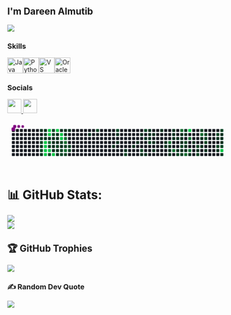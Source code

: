 I'm Dareen Almutib
------------------
[![](https://visitcount.itsvg.in/api?id=voueil&icon=0&color=0)](https://visitcount.itsvg.in)


### Skills


<p align="left">
<a href="https://www.oracle.com/java/" target="_blank" rel="noreferrer"><img src="https://raw.githubusercontent.com/danielcranney/readme-generator/main/public/icons/skills/java-colored.svg" width="36" height="36" alt="Java" /></a><a href="https://www.python.org/" target="_blank" rel="noreferrer"><img src="https://raw.githubusercontent.com/danielcranney/readme-generator/main/public/icons/skills/python-colored.svg" width="36" height="36" alt="Python" /></a><a href="https://code.visualstudio.com/" target="_blank" rel="noreferrer"><img src="https://raw.githubusercontent.com/danielcranney/readme-generator/main/public/icons/skills/visualstudiocode.svg" width="36" height="36" alt="VS Code" /></a><a href="https://www.oracle.com/uk/index.html" target="_blank" rel="noreferrer"><img src="https://raw.githubusercontent.com/danielcranney/readme-generator/main/public/icons/skills/oracle-colored.svg" width="36" height="36" alt="Oracle" /></a>
</p>


### Socials

<p align="left"> <a href="https://www.github.com/voueil" target="_blank" rel="noreferrer"> <picture> <source media="(prefers-color-scheme: dark)" srcset="https://raw.githubusercontent.com/danielcranney/readme-generator/main/public/icons/socials/github-dark.svg" /> <source media="(prefers-color-scheme: light)" srcset="https://raw.githubusercontent.com/danielcranney/readme-generator/main/public/icons/socials/github.svg" /> <img src="https://raw.githubusercontent.com/danielcranney/readme-generator/main/public/icons/socials/github.svg" width="32" height="32" /> </picture> </a> <a href="https://www.linkedin.com/in/dareen-almutib-234697295/" target="_blank" rel="noreferrer"> <picture> <source media="(prefers-color-scheme: dark)" srcset="https://raw.githubusercontent.com/danielcranney/readme-generator/main/public/icons/socials/linkedin-dark.svg" /> <source media="(prefers-color-scheme: light)" srcset="https://raw.githubusercontent.com/danielcranney/readme-generator/main/public/icons/socials/linkedin.svg" /> <img src="https://raw.githubusercontent.com/danielcranney/readme-generator/main/public/icons/socials/linkedin.svg" width="32" height="32" /> </picture> </a></p>

 <svg viewBox="-16 -32 880 192" width="880" height="192" xmlns="http://www.w3.org/2000/svg"><desc>Generated with https://github.com/Platane/snk</desc><style>:root{--cb:#1b1f230a;--cs:purple;--ce:#161b22;--c0:#161b22;--c1:#01311f;--c2:#034525;--c3:#0f6d31;--c4:#00c647}.c{shape-rendering:geometricPrecision;fill:var(--ce);stroke-width:1px;stroke:var(--cb);animation:none 66700ms linear infinite;width:12px;height:12px}@keyframes c0{1.19%{fill:var(--c1)}1.21%,100%{fill:var(--ce)}}.c.c0{fill:var(--c1);animation-name:c0}@keyframes c1{2.09%{fill:var(--c1)}2.11%,100%{fill:var(--ce)}}.c.c1{fill:var(--c1);animation-name:c1}@keyframes c2{36.72%{fill:var(--c2)}36.74%,100%{fill:var(--ce)}}.c.c2{fill:var(--c2);animation-name:c2}@keyframes c3{36.57%{fill:var(--c1)}36.59%,100%{fill:var(--ce)}}.c.c3{fill:var(--c1);animation-name:c3}@keyframes c4{42.12%{fill:var(--c2)}42.14%,100%{fill:var(--ce)}}.c.c4{fill:var(--c2);animation-name:c4}@keyframes c5{4.49%{fill:var(--c1)}4.51%,100%{fill:var(--ce)}}.c.c5{fill:var(--c1);animation-name:c5}@keyframes c6{1.34%{fill:var(--c1)}1.36%,100%{fill:var(--ce)}}.c.c6{fill:var(--c1);animation-name:c6}@keyframes c7{41.37%{fill:var(--c2)}41.39%,100%{fill:var(--ce)}}.c.c7{fill:var(--c2);animation-name:c7}@keyframes c8{2.24%{fill:var(--c1)}2.26%,100%{fill:var(--ce)}}.c.c8{fill:var(--c1);animation-name:c8}@keyframes c9{80.35%{fill:var(--c4)}80.37%,100%{fill:var(--ce)}}.c.c9{fill:var(--c4);animation-name:c9}@keyframes ca{80.2%{fill:var(--c4)}80.22%,100%{fill:var(--ce)}}.c.ca{fill:var(--c4);animation-name:ca}@keyframes cb{80.05%{fill:var(--c4)}80.07%,100%{fill:var(--ce)}}.c.cb{fill:var(--c4);animation-name:cb}@keyframes cc{82.9%{fill:var(--c4)}82.92%,100%{fill:var(--ce)}}.c.cc{fill:var(--c4);animation-name:cc}@keyframes cd{80.95%{fill:var(--c4)}80.97%,100%{fill:var(--ce)}}.c.cd{fill:var(--c4);animation-name:cd}@keyframes ce{80.8%{fill:var(--c4)}80.82%,100%{fill:var(--ce)}}.c.ce{fill:var(--c4);animation-name:ce}@keyframes cf{2.39%{fill:var(--c1)}2.41%,100%{fill:var(--ce)}}.c.cf{fill:var(--c1);animation-name:cf}@keyframes cg{63.11%{fill:var(--c3)}63.13%,100%{fill:var(--ce)}}.c.cg{fill:var(--c3);animation-name:cg}@keyframes ch{62.96%{fill:var(--c2)}62.98%,100%{fill:var(--ce)}}.c.ch{fill:var(--c2);animation-name:ch}@keyframes ci{79.9%{fill:var(--c4)}79.92%,100%{fill:var(--ce)}}.c.ci{fill:var(--c4);animation-name:ci}@keyframes cj{79.45%{fill:var(--c2)}79.47%,100%{fill:var(--ce)}}.c.cj{fill:var(--c2);animation-name:cj}@keyframes ck{40.62%{fill:var(--c2)}40.64%,100%{fill:var(--ce)}}.c.ck{fill:var(--c2);animation-name:ck}@keyframes cl{35.37%{fill:var(--c2)}35.39%,100%{fill:var(--ce)}}.c.cl{fill:var(--c2);animation-name:cl}@keyframes cm{2.54%{fill:var(--c1)}2.56%,100%{fill:var(--ce)}}.c.cm{fill:var(--c1);animation-name:cm}@keyframes cn{2.99%{fill:var(--c1)}3.01%,100%{fill:var(--ce)}}.c.cn{fill:var(--c1);animation-name:cn}@keyframes co{3.14%{fill:var(--c1)}3.16%,100%{fill:var(--ce)}}.c.co{fill:var(--c1);animation-name:co}@keyframes cp{3.29%{fill:var(--c1)}3.31%,100%{fill:var(--ce)}}.c.cp{fill:var(--c1);animation-name:cp}@keyframes cq{79.6%{fill:var(--c4)}79.62%,100%{fill:var(--ce)}}.c.cq{fill:var(--c4);animation-name:cq}@keyframes cr{81.25%{fill:var(--c4)}81.27%,100%{fill:var(--ce)}}.c.cr{fill:var(--c4);animation-name:cr}@keyframes cs{35.22%{fill:var(--c1)}35.24%,100%{fill:var(--ce)}}.c.cs{fill:var(--c1);animation-name:cs}@keyframes ct{2.69%{fill:var(--c1)}2.71%,100%{fill:var(--ce)}}.c.ct{fill:var(--c1);animation-name:ct}@keyframes cu{2.84%{fill:var(--c1)}2.86%,100%{fill:var(--ce)}}.c.cu{fill:var(--c1);animation-name:cu}@keyframes cv{37.77%{fill:var(--c2)}37.79%,100%{fill:var(--ce)}}.c.cv{fill:var(--c2);animation-name:cv}@keyframes cw{3.44%{fill:var(--c1)}3.46%,100%{fill:var(--ce)}}.c.cw{fill:var(--c1);animation-name:cw}@keyframes cx{3.59%{fill:var(--c1)}3.61%,100%{fill:var(--ce)}}.c.cx{fill:var(--c1);animation-name:cx}@keyframes cy{6.74%{fill:var(--c1)}6.76%,100%{fill:var(--ce)}}.c.cy{fill:var(--c1);animation-name:cy}@keyframes cz{81.55%{fill:var(--c4)}81.57%,100%{fill:var(--ce)}}.c.cz{fill:var(--c4);animation-name:cz}@keyframes c10{81.7%{fill:var(--c4)}81.72%,100%{fill:var(--ce)}}.c.c10{fill:var(--c4);animation-name:c10}@keyframes c11{38.07%{fill:var(--c2)}38.09%,100%{fill:var(--ce)}}.c.c11{fill:var(--c2);animation-name:c11}@keyframes c12{37.92%{fill:var(--c1)}37.94%,100%{fill:var(--ce)}}.c.c12{fill:var(--c1);animation-name:c12}@keyframes c13{39.57%{fill:var(--c2)}39.59%,100%{fill:var(--ce)}}.c.c13{fill:var(--c2);animation-name:c13}@keyframes c14{39.42%{fill:var(--c2)}39.44%,100%{fill:var(--ce)}}.c.c14{fill:var(--c2);animation-name:c14}@keyframes c15{6.89%{fill:var(--c1)}6.91%,100%{fill:var(--ce)}}.c.c15{fill:var(--c1);animation-name:c15}@keyframes c16{7.34%{fill:var(--c1)}7.36%,100%{fill:var(--ce)}}.c.c16{fill:var(--c1);animation-name:c16}@keyframes c17{63.86%{fill:var(--c3)}63.88%,100%{fill:var(--ce)}}.c.c17{fill:var(--c3);animation-name:c17}@keyframes c18{63.71%{fill:var(--c3)}63.73%,100%{fill:var(--ce)}}.c.c18{fill:var(--c3);animation-name:c18}@keyframes c19{38.67%{fill:var(--c2)}38.69%,100%{fill:var(--ce)}}.c.c19{fill:var(--c2);animation-name:c19}@keyframes c1a{64.61%{fill:var(--c3)}64.63%,100%{fill:var(--ce)}}.c.c1a{fill:var(--c3);animation-name:c1a}@keyframes c1b{39.27%{fill:var(--c2)}39.29%,100%{fill:var(--ce)}}.c.c1b{fill:var(--c2);animation-name:c1b}@keyframes c1c{7.04%{fill:var(--c1)}7.06%,100%{fill:var(--ce)}}.c.c1c{fill:var(--c1);animation-name:c1c}@keyframes c1d{38.82%{fill:var(--c2)}38.84%,100%{fill:var(--ce)}}.c.c1d{fill:var(--c2);animation-name:c1d}@keyframes c1e{38.97%{fill:var(--c2)}38.99%,100%{fill:var(--ce)}}.c.c1e{fill:var(--c2);animation-name:c1e}@keyframes c1f{8.54%{fill:var(--c1)}8.56%,100%{fill:var(--ce)}}.c.c1f{fill:var(--c1);animation-name:c1f}@keyframes c1g{45.57%{fill:var(--c2)}45.59%,100%{fill:var(--ce)}}.c.c1g{fill:var(--c2);animation-name:c1g}@keyframes c1h{10.18%{fill:var(--c1)}10.2%,100%{fill:var(--ce)}}.c.c1h{fill:var(--c1);animation-name:c1h}@keyframes c1i{46.32%{fill:var(--c2)}46.34%,100%{fill:var(--ce)}}.c.c1i{fill:var(--c2);animation-name:c1i}@keyframes c1j{9.59%{fill:var(--c1)}9.61%,100%{fill:var(--ce)}}.c.c1j{fill:var(--c1);animation-name:c1j}@keyframes c1k{9.89%{fill:var(--c1)}9.91%,100%{fill:var(--ce)}}.c.c1k{fill:var(--c1);animation-name:c1k}@keyframes c1l{10.78%{fill:var(--c1)}10.8%,100%{fill:var(--ce)}}.c.c1l{fill:var(--c1);animation-name:c1l}@keyframes c1m{49.32%{fill:var(--c2)}49.34%,100%{fill:var(--ce)}}.c.c1m{fill:var(--c2);animation-name:c1m}@keyframes c1n{11.23%{fill:var(--c1)}11.25%,100%{fill:var(--ce)}}.c.c1n{fill:var(--c1);animation-name:c1n}@keyframes c1o{11.53%{fill:var(--c1)}11.55%,100%{fill:var(--ce)}}.c.c1o{fill:var(--c1);animation-name:c1o}@keyframes c1p{13.18%{fill:var(--c1)}13.2%,100%{fill:var(--ce)}}.c.c1p{fill:var(--c1);animation-name:c1p}@keyframes c1q{48.57%{fill:var(--c2)}48.59%,100%{fill:var(--ce)}}.c.c1q{fill:var(--c2);animation-name:c1q}@keyframes c1r{14.83%{fill:var(--c1)}14.85%,100%{fill:var(--ce)}}.c.c1r{fill:var(--c1);animation-name:c1r}@keyframes c1s{47.37%{fill:var(--c2)}47.39%,100%{fill:var(--ce)}}.c.c1s{fill:var(--c2);animation-name:c1s}@keyframes c1t{11.98%{fill:var(--c1)}12%,100%{fill:var(--ce)}}.c.c1t{fill:var(--c1);animation-name:c1t}@keyframes c1u{14.68%{fill:var(--c1)}14.7%,100%{fill:var(--ce)}}.c.c1u{fill:var(--c1);animation-name:c1u}@keyframes c1v{12.73%{fill:var(--c1)}12.75%,100%{fill:var(--ce)}}.c.c1v{fill:var(--c1);animation-name:c1v}@keyframes c1w{12.28%{fill:var(--c1)}12.3%,100%{fill:var(--ce)}}.c.c1w{fill:var(--c1);animation-name:c1w}@keyframes c1x{12.13%{fill:var(--c1)}12.15%,100%{fill:var(--ce)}}.c.c1x{fill:var(--c1);animation-name:c1x}@keyframes c1y{47.97%{fill:var(--c2)}47.99%,100%{fill:var(--ce)}}.c.c1y{fill:var(--c2);animation-name:c1y}@keyframes c1z{12.43%{fill:var(--c1)}12.45%,100%{fill:var(--ce)}}.c.c1z{fill:var(--c1);animation-name:c1z}@keyframes c20{13.93%{fill:var(--c1)}13.95%,100%{fill:var(--ce)}}.c.c20{fill:var(--c1);animation-name:c20}@keyframes c21{14.23%{fill:var(--c1)}14.25%,100%{fill:var(--ce)}}.c.c21{fill:var(--c1);animation-name:c21}@keyframes c22{29.38%{fill:var(--c1)}29.4%,100%{fill:var(--ce)}}.c.c22{fill:var(--c1);animation-name:c22}@keyframes c23{16.78%{fill:var(--c1)}16.8%,100%{fill:var(--ce)}}.c.c23{fill:var(--c1);animation-name:c23}@keyframes c24{16.63%{fill:var(--c1)}16.65%,100%{fill:var(--ce)}}.c.c24{fill:var(--c1);animation-name:c24}@keyframes c25{69.11%{fill:var(--c3)}69.13%,100%{fill:var(--ce)}}.c.c25{fill:var(--c3);animation-name:c25}@keyframes c26{16.48%{fill:var(--c1)}16.5%,100%{fill:var(--ce)}}.c.c26{fill:var(--c1);animation-name:c26}@keyframes c27{16.33%{fill:var(--c1)}16.35%,100%{fill:var(--ce)}}.c.c27{fill:var(--c1);animation-name:c27}@keyframes c28{16.18%{fill:var(--c1)}16.2%,100%{fill:var(--ce)}}.c.c28{fill:var(--c1);animation-name:c28}@keyframes c29{18.73%{fill:var(--c1)}18.75%,100%{fill:var(--ce)}}.c.c29{fill:var(--c1);animation-name:c29}@keyframes c2a{18.88%{fill:var(--c1)}18.9%,100%{fill:var(--ce)}}.c.c2a{fill:var(--c1);animation-name:c2a}@keyframes c2b{17.23%{fill:var(--c1)}17.25%,100%{fill:var(--ce)}}.c.c2b{fill:var(--c1);animation-name:c2b}@keyframes c2c{68.66%{fill:var(--c3)}68.68%,100%{fill:var(--ce)}}.c.c2c{fill:var(--c3);animation-name:c2c}@keyframes c2d{17.38%{fill:var(--c1)}17.4%,100%{fill:var(--ce)}}.c.c2d{fill:var(--c1);animation-name:c2d}@keyframes c2e{20.23%{fill:var(--c1)}20.25%,100%{fill:var(--ce)}}.c.c2e{fill:var(--c1);animation-name:c2e}@keyframes c2f{51.26%{fill:var(--c2)}51.28%,100%{fill:var(--ce)}}.c.c2f{fill:var(--c2);animation-name:c2f}@keyframes c2g{71.8%{fill:var(--c3)}71.82%,100%{fill:var(--ce)}}.c.c2g{fill:var(--c3);animation-name:c2g}@keyframes c2h{17.68%{fill:var(--c1)}17.7%,100%{fill:var(--ce)}}.c.c2h{fill:var(--c1);animation-name:c2h}@keyframes c2i{17.53%{fill:var(--c1)}17.55%,100%{fill:var(--ce)}}.c.c2i{fill:var(--c1);animation-name:c2i}@keyframes c2j{19.48%{fill:var(--c1)}19.5%,100%{fill:var(--ce)}}.c.c2j{fill:var(--c1);animation-name:c2j}@keyframes c2k{51.71%{fill:var(--c2)}51.73%,100%{fill:var(--ce)}}.c.c2k{fill:var(--c2);animation-name:c2k}@keyframes c2l{20.38%{fill:var(--c1)}20.4%,100%{fill:var(--ce)}}.c.c2l{fill:var(--c1);animation-name:c2l}@keyframes c2m{51.41%{fill:var(--c2)}51.43%,100%{fill:var(--ce)}}.c.c2m{fill:var(--c2);animation-name:c2m}@keyframes c2n{17.98%{fill:var(--c1)}18%,100%{fill:var(--ce)}}.c.c2n{fill:var(--c1);animation-name:c2n}@keyframes c2o{17.83%{fill:var(--c1)}17.85%,100%{fill:var(--ce)}}.c.c2o{fill:var(--c1);animation-name:c2o}@keyframes c2p{52.01%{fill:var(--c2)}52.03%,100%{fill:var(--ce)}}.c.c2p{fill:var(--c2);animation-name:c2p}@keyframes c2q{20.68%{fill:var(--c1)}20.7%,100%{fill:var(--ce)}}.c.c2q{fill:var(--c1);animation-name:c2q}@keyframes c2r{20.53%{fill:var(--c1)}20.55%,100%{fill:var(--ce)}}.c.c2r{fill:var(--c1);animation-name:c2r}@keyframes c2s{70.75%{fill:var(--c3)}70.77%,100%{fill:var(--ce)}}.c.c2s{fill:var(--c3);animation-name:c2s}@keyframes c2t{89.2%{fill:var(--c4)}89.22%,100%{fill:var(--ce)}}.c.c2t{fill:var(--c4);animation-name:c2t}@keyframes c2u{70%{fill:var(--c3)}70.02%,100%{fill:var(--ce)}}.c.c2u{fill:var(--c3);animation-name:c2u}@keyframes c2v{70.45%{fill:var(--c3)}70.47%,100%{fill:var(--ce)}}.c.c2v{fill:var(--c3);animation-name:c2v}@keyframes c2w{23.23%{fill:var(--c1)}23.25%,100%{fill:var(--ce)}}.c.c2w{fill:var(--c1);animation-name:c2w}@keyframes c2x{21.13%{fill:var(--c1)}21.15%,100%{fill:var(--ce)}}.c.c2x{fill:var(--c1);animation-name:c2x}@keyframes c2y{52.61%{fill:var(--c2)}52.63%,100%{fill:var(--ce)}}.c.c2y{fill:var(--c2);animation-name:c2y}@keyframes c2z{22.78%{fill:var(--c1)}22.8%,100%{fill:var(--ce)}}.c.c2z{fill:var(--c1);animation-name:c2z}@keyframes c30{52.91%{fill:var(--c2)}52.93%,100%{fill:var(--ce)}}.c.c30{fill:var(--c2);animation-name:c30}@keyframes c31{54.26%{fill:var(--c2)}54.28%,100%{fill:var(--ce)}}.c.c31{fill:var(--c2);animation-name:c31}@keyframes c32{72.7%{fill:var(--c3)}72.72%,100%{fill:var(--ce)}}.c.c32{fill:var(--c3);animation-name:c32}@keyframes c33{21.58%{fill:var(--c1)}21.6%,100%{fill:var(--ce)}}.c.c33{fill:var(--c1);animation-name:c33}@keyframes c34{22.18%{fill:var(--c1)}22.2%,100%{fill:var(--ce)}}.c.c34{fill:var(--c1);animation-name:c34}@keyframes c35{53.96%{fill:var(--c2)}53.98%,100%{fill:var(--ce)}}.c.c35{fill:var(--c2);animation-name:c35}@keyframes c36{53.81%{fill:var(--c2)}53.83%,100%{fill:var(--ce)}}.c.c36{fill:var(--c2);animation-name:c36}@keyframes c37{53.66%{fill:var(--c2)}53.68%,100%{fill:var(--ce)}}.c.c37{fill:var(--c2);animation-name:c37}@keyframes c38{22.48%{fill:var(--c1)}22.5%,100%{fill:var(--ce)}}.c.c38{fill:var(--c1);animation-name:c38}@keyframes c39{55.61%{fill:var(--c2)}55.63%,100%{fill:var(--ce)}}.c.c39{fill:var(--c2);animation-name:c39}@keyframes c3a{26.68%{fill:var(--c1)}26.7%,100%{fill:var(--ce)}}.c.c3a{fill:var(--c1);animation-name:c3a}@keyframes c3b{56.06%{fill:var(--c2)}56.08%,100%{fill:var(--ce)}}.c.c3b{fill:var(--c2);animation-name:c3b}@keyframes c3c{25.03%{fill:var(--c1)}25.05%,100%{fill:var(--ce)}}.c.c3c{fill:var(--c1);animation-name:c3c}@keyframes c3d{55.31%{fill:var(--c2)}55.33%,100%{fill:var(--ce)}}.c.c3d{fill:var(--c2);animation-name:c3d}@keyframes c3e{26.08%{fill:var(--c1)}26.1%,100%{fill:var(--ce)}}.c.c3e{fill:var(--c1);animation-name:c3e}@keyframes c3f{25.93%{fill:var(--c1)}25.95%,100%{fill:var(--ce)}}.c.c3f{fill:var(--c1);animation-name:c3f}@keyframes c3g{25.78%{fill:var(--c1)}25.8%,100%{fill:var(--ce)}}.c.c3g{fill:var(--c1);animation-name:c3g}@keyframes c3h{56.21%{fill:var(--c2)}56.23%,100%{fill:var(--ce)}}.c.c3h{fill:var(--c2);animation-name:c3h}@keyframes c3i{91.14%{fill:var(--c4)}91.16%,100%{fill:var(--ce)}}.c.c3i{fill:var(--c4);animation-name:c3i}@keyframes c3j{24.73%{fill:var(--c1)}24.75%,100%{fill:var(--ce)}}.c.c3j{fill:var(--c1);animation-name:c3j}.u{transform-origin:0 0;transform:scale(0,1);animation:none linear 66700ms infinite}@keyframes u0{1.19%{transform:scale(0.000,1)}1.21%,1.34%{transform:scale(0.015,1)}1.36%,2.09%{transform:scale(0.030,1)}2.11%,2.24%{transform:scale(0.045,1)}2.26%,2.39%{transform:scale(0.060,1)}2.41%,2.54%{transform:scale(0.075,1)}2.56%,2.69%{transform:scale(0.090,1)}2.71%,2.84%{transform:scale(0.104,1)}2.86%,2.99%{transform:scale(0.119,1)}3.01%,3.14%{transform:scale(0.134,1)}3.16%,3.29%{transform:scale(0.149,1)}3.31%,3.44%{transform:scale(0.164,1)}3.46%,3.59%{transform:scale(0.179,1)}3.61%,4.49%{transform:scale(0.194,1)}4.51%,6.74%{transform:scale(0.209,1)}6.76%,6.89%{transform:scale(0.224,1)}6.91%,7.04%{transform:scale(0.239,1)}7.06%,7.34%{transform:scale(0.254,1)}7.36%,8.54%{transform:scale(0.269,1)}8.56%,9.59%{transform:scale(0.284,1)}9.61%,9.89%{transform:scale(0.299,1)}9.91%,10.18%{transform:scale(0.313,1)}10.2%,10.78%{transform:scale(0.328,1)}10.8%,11.23%{transform:scale(0.343,1)}11.25%,11.53%{transform:scale(0.358,1)}11.55%,11.98%{transform:scale(0.373,1)}12%,12.13%{transform:scale(0.388,1)}12.15%,12.28%{transform:scale(0.403,1)}12.3%,12.43%{transform:scale(0.418,1)}12.45%,12.73%{transform:scale(0.433,1)}12.75%,13.18%{transform:scale(0.448,1)}13.2%,13.93%{transform:scale(0.463,1)}13.95%,14.23%{transform:scale(0.478,1)}14.25%,14.68%{transform:scale(0.493,1)}14.7%,14.83%{transform:scale(0.507,1)}14.85%,16.18%{transform:scale(0.522,1)}16.2%,16.33%{transform:scale(0.537,1)}16.35%,16.48%{transform:scale(0.552,1)}16.5%,16.63%{transform:scale(0.567,1)}16.65%,16.78%{transform:scale(0.582,1)}16.8%,17.23%{transform:scale(0.597,1)}17.25%,17.38%{transform:scale(0.612,1)}17.4%,17.53%{transform:scale(0.627,1)}17.55%,17.68%{transform:scale(0.642,1)}17.7%,17.83%{transform:scale(0.657,1)}17.85%,17.98%{transform:scale(0.672,1)}18%,18.73%{transform:scale(0.687,1)}18.75%,18.88%{transform:scale(0.701,1)}18.9%,19.48%{transform:scale(0.716,1)}19.5%,20.23%{transform:scale(0.731,1)}20.25%,20.38%{transform:scale(0.746,1)}20.4%,20.53%{transform:scale(0.761,1)}20.55%,20.68%{transform:scale(0.776,1)}20.7%,21.13%{transform:scale(0.791,1)}21.15%,21.58%{transform:scale(0.806,1)}21.6%,22.18%{transform:scale(0.821,1)}22.2%,22.48%{transform:scale(0.836,1)}22.5%,22.78%{transform:scale(0.851,1)}22.8%,23.23%{transform:scale(0.866,1)}23.25%,24.73%{transform:scale(0.881,1)}24.75%,25.03%{transform:scale(0.896,1)}25.05%,25.78%{transform:scale(0.910,1)}25.8%,25.93%{transform:scale(0.925,1)}25.95%,26.08%{transform:scale(0.940,1)}26.1%,26.68%{transform:scale(0.955,1)}26.7%,29.38%{transform:scale(0.970,1)}29.4%,35.22%{transform:scale(0.985,1)}35.24%,100%{transform:scale(1.000,1)}}.u.u0{fill:var(--c1);animation-name:u0;transform-origin:0.0px 0}@keyframes u1{35.37%{transform:scale(0.000,1)}35.39%,100%{transform:scale(1.000,1)}}.u.u1{fill:var(--c2);animation-name:u1;transform-origin:443.9px 0}@keyframes u2{36.57%{transform:scale(0.000,1)}36.59%,100%{transform:scale(1.000,1)}}.u.u2{fill:var(--c1);animation-name:u2;transform-origin:450.5px 0}@keyframes u3{36.72%{transform:scale(0.000,1)}36.74%,37.77%{transform:scale(0.500,1)}37.79%,100%{transform:scale(1.000,1)}}.u.u3{fill:var(--c2);animation-name:u3;transform-origin:457.1px 0}@keyframes u4{37.92%{transform:scale(0.000,1)}37.94%,100%{transform:scale(1.000,1)}}.u.u4{fill:var(--c1);animation-name:u4;transform-origin:470.4px 0}@keyframes u5{38.07%{transform:scale(0.000,1)}38.09%,38.67%{transform:scale(0.032,1)}38.69%,38.82%{transform:scale(0.065,1)}38.84%,38.97%{transform:scale(0.097,1)}38.99%,39.27%{transform:scale(0.129,1)}39.29%,39.42%{transform:scale(0.161,1)}39.44%,39.57%{transform:scale(0.194,1)}39.59%,40.62%{transform:scale(0.226,1)}40.64%,41.37%{transform:scale(0.258,1)}41.39%,42.12%{transform:scale(0.290,1)}42.14%,45.57%{transform:scale(0.323,1)}45.59%,46.32%{transform:scale(0.355,1)}46.34%,47.37%{transform:scale(0.387,1)}47.39%,47.97%{transform:scale(0.419,1)}47.99%,48.57%{transform:scale(0.452,1)}48.59%,49.32%{transform:scale(0.484,1)}49.34%,51.26%{transform:scale(0.516,1)}51.28%,51.41%{transform:scale(0.548,1)}51.43%,51.71%{transform:scale(0.581,1)}51.73%,52.01%{transform:scale(0.613,1)}52.03%,52.61%{transform:scale(0.645,1)}52.63%,52.91%{transform:scale(0.677,1)}52.93%,53.66%{transform:scale(0.710,1)}53.68%,53.81%{transform:scale(0.742,1)}53.83%,53.96%{transform:scale(0.774,1)}53.98%,54.26%{transform:scale(0.806,1)}54.28%,55.31%{transform:scale(0.839,1)}55.33%,55.61%{transform:scale(0.871,1)}55.63%,56.06%{transform:scale(0.903,1)}56.08%,56.21%{transform:scale(0.935,1)}56.23%,62.96%{transform:scale(0.968,1)}62.98%,100%{transform:scale(1.000,1)}}.u.u5{fill:var(--c2);animation-name:u5;transform-origin:477.0px 0}@keyframes u6{63.11%{transform:scale(0.000,1)}63.13%,63.71%{transform:scale(0.091,1)}63.73%,63.86%{transform:scale(0.182,1)}63.88%,64.61%{transform:scale(0.273,1)}64.63%,68.66%{transform:scale(0.364,1)}68.68%,69.11%{transform:scale(0.455,1)}69.13%,70%{transform:scale(0.545,1)}70.02%,70.45%{transform:scale(0.636,1)}70.47%,70.75%{transform:scale(0.727,1)}70.77%,71.8%{transform:scale(0.818,1)}71.82%,72.7%{transform:scale(0.909,1)}72.72%,100%{transform:scale(1.000,1)}}.u.u6{fill:var(--c3);animation-name:u6;transform-origin:682.4px 0}@keyframes u7{79.45%{transform:scale(0.000,1)}79.47%,100%{transform:scale(1.000,1)}}.u.u7{fill:var(--c2);animation-name:u7;transform-origin:755.3px 0}@keyframes u8{79.6%{transform:scale(0.000,1)}79.62%,79.9%{transform:scale(0.077,1)}79.92%,80.05%{transform:scale(0.154,1)}80.07%,80.2%{transform:scale(0.231,1)}80.22%,80.35%{transform:scale(0.308,1)}80.37%,80.8%{transform:scale(0.385,1)}80.82%,80.95%{transform:scale(0.462,1)}80.97%,81.25%{transform:scale(0.538,1)}81.27%,81.55%{transform:scale(0.615,1)}81.57%,81.7%{transform:scale(0.692,1)}81.72%,82.9%{transform:scale(0.769,1)}82.92%,89.2%{transform:scale(0.846,1)}89.22%,91.14%{transform:scale(0.923,1)}91.16%,100%{transform:scale(1.000,1)}}.u.u8{fill:var(--c4);animation-name:u8;transform-origin:761.9px 0}.s{shape-rendering:geometricPrecision;fill:var(--cs);animation:none linear 66700ms infinite}@keyframes s0{0%,99.85%{transform:translate(0px,-16px)}0.15%{transform:translate(0px,0px)}1.35%,5.85%{transform:translate(128px,0px)}1.5%,6%,41.08%{transform:translate(128px,-16px)}1.65%,34.03%{transform:translate(112px,-16px)}2.1%,5.4%,34.48%,36.88%,42.88%{transform:translate(112px,32px)}2.7%,35.08%{transform:translate(176px,32px)}2.85%,38.23%,40.03%{transform:translate(176px,48px)}3%,97.75%{transform:translate(160px,48px)}3.3%,79.76%{transform:translate(160px,80px)}3.45%{transform:translate(176px,80px)}3.75%{transform:translate(176px,112px)}4.35%{transform:translate(112px,112px)}4.5%{transform:translate(112px,96px)}4.65%{transform:translate(96px,96px)}5.25%,36.13%{transform:translate(96px,32px)}5.7%,98.65%{transform:translate(112px,0px)}6.6%{transform:translate(192px,-16px)}6.75%,81.41%{transform:translate(192px,0px)}7.05%{transform:translate(224px,0px)}7.2%{transform:translate(224px,16px)}7.35%{transform:translate(208px,16px)}7.5%{transform:translate(208px,0px)}8.4%{transform:translate(304px,0px)}8.55%{transform:translate(304px,16px)}9.6%{transform:translate(416px,16px)}9.9%{transform:translate(416px,48px)}10.04%{transform:translate(400px,48px)}10.19%{transform:translate(400px,64px)}10.64%{transform:translate(448px,64px)}10.79%,49.18%{transform:translate(448px,80px)}11.09%{transform:translate(480px,80px)}11.24%{transform:translate(480px,64px)}11.39%{transform:translate(496px,64px)}11.54%{transform:translate(496px,48px)}11.84%{transform:translate(528px,48px)}11.99%{transform:translate(528px,32px)}12.14%{transform:translate(544px,32px)}12.29%,12.89%{transform:translate(544px,16px)}12.44%{transform:translate(560px,16px)}12.59%{transform:translate(560px,0px)}12.74%,29.84%,47.53%{transform:translate(544px,0px)}13.19%{transform:translate(512px,16px)}13.34%{transform:translate(512px,32px)}13.79%{transform:translate(560px,32px)}14.24%{transform:translate(560px,80px)}14.54%{transform:translate(528px,80px)}14.69%{transform:translate(528px,96px)}14.84%{transform:translate(512px,96px)}14.99%{transform:translate(512px,112px)}16.04%{transform:translate(624px,112px)}16.49%{transform:translate(624px,64px)}16.64%{transform:translate(608px,64px)}16.94%{transform:translate(608px,32px)}17.54%,19.64%{transform:translate(672px,32px)}17.69%{transform:translate(672px,16px)}17.84%,72.11%{transform:translate(688px,16px)}18.14%{transform:translate(688px,-16px)}18.59%{transform:translate(640px,-16px)}18.89%{transform:translate(640px,16px)}19.04%{transform:translate(656px,16px)}19.34%{transform:translate(656px,48px)}19.49%{transform:translate(672px,48px)}19.79%{transform:translate(656px,32px)}20.24%{transform:translate(656px,80px)}20.54%,70.61%{transform:translate(688px,80px)}20.69%,51.87%{transform:translate(688px,64px)}20.99%{transform:translate(720px,64px)}21.14%{transform:translate(720px,48px)}21.44%,22.04%{transform:translate(752px,48px)}21.59%{transform:translate(752px,32px)}21.74%{transform:translate(736px,32px)}21.89%,52.47%{transform:translate(736px,48px)}22.19%{transform:translate(752px,64px)}22.34%{transform:translate(768px,64px)}22.49%{transform:translate(768px,80px)}22.94%{transform:translate(720px,80px)}23.09%{transform:translate(720px,96px)}23.24%,88.31%{transform:translate(704px,96px)}23.39%{transform:translate(704px,112px)}24.59%{transform:translate(832px,112px)}24.74%{transform:translate(832px,96px)}24.89%{transform:translate(816px,96px)}25.04%{transform:translate(816px,80px)}25.19%{transform:translate(800px,80px)}25.49%{transform:translate(800px,48px)}25.79%,56.37%{transform:translate(832px,48px)}26.09%{transform:translate(832px,16px)}26.24%{transform:translate(848px,16px)}26.39%{transform:translate(848px,32px)}26.84%{transform:translate(800px,32px)}27.29%{transform:translate(800px,-16px)}29.24%{transform:translate(592px,-16px)}29.39%{transform:translate(592px,0px)}29.99%{transform:translate(544px,-16px)}35.23%,40.33%{transform:translate(176px,16px)}35.38%,40.48%{transform:translate(160px,16px)}35.53%,37.33%,43.33%{transform:translate(160px,32px)}36.43%,42.43%{transform:translate(96px,64px)}36.58%,42.58%{transform:translate(112px,64px)}37.63%,97.6%{transform:translate(160px,64px)}37.93%{transform:translate(192px,64px)}38.08%,39.88%{transform:translate(192px,48px)}38.38%{transform:translate(176px,64px)}38.83%{transform:translate(224px,64px)}39.13%{transform:translate(224px,96px)}39.43%{transform:translate(192px,96px)}40.78%,43.78%{transform:translate(160px,-16px)}41.38%{transform:translate(128px,16px)}41.53%{transform:translate(112px,16px)}42.13%{transform:translate(112px,80px)}42.28%{transform:translate(96px,80px)}45.43%{transform:translate(336px,-16px)}45.58%{transform:translate(336px,0px)}47.98%{transform:translate(544px,48px)}48.28%{transform:translate(512px,48px)}48.58%{transform:translate(512px,80px)}49.33%{transform:translate(448px,96px)}51.42%,70.91%{transform:translate(672px,96px)}51.72%{transform:translate(672px,64px)}52.02%{transform:translate(688px,48px)}52.92%{transform:translate(736px,96px)}53.22%{transform:translate(768px,96px)}54.12%{transform:translate(768px,0px)}54.27%{transform:translate(752px,0px)}54.42%{transform:translate(752px,-16px)}55.17%{transform:translate(832px,-16px)}55.32%,90.4%{transform:translate(832px,0px)}55.47%{transform:translate(816px,0px)}56.07%,56.67%{transform:translate(816px,64px)}56.22%{transform:translate(832px,64px)}56.52%{transform:translate(816px,48px)}62.97%{transform:translate(144px,64px)}63.12%,80.51%{transform:translate(144px,48px)}63.72%,64.32%{transform:translate(208px,48px)}63.87%{transform:translate(208px,32px)}64.02%{transform:translate(224px,32px)}64.17%{transform:translate(224px,48px)}64.62%,97%{transform:translate(208px,80px)}68.67%{transform:translate(640px,80px)}68.97%{transform:translate(640px,48px)}69.12%{transform:translate(624px,48px)}69.27%{transform:translate(624px,32px)}70.01%{transform:translate(704px,32px)}70.46%{transform:translate(704px,80px)}70.76%{transform:translate(688px,96px)}71.81%{transform:translate(672px,0px)}71.96%{transform:translate(688px,0px)}72.71%{transform:translate(752px,16px)}73.61%{transform:translate(752px,112px)}79.31%{transform:translate(144px,112px)}79.46%{transform:translate(144px,96px)}79.61%{transform:translate(160px,96px)}80.06%{transform:translate(128px,80px)}80.36%{transform:translate(128px,48px)}80.96%{transform:translate(144px,0px)}81.71%{transform:translate(192px,32px)}82.31%{transform:translate(128px,32px)}82.91%{transform:translate(128px,96px)}89.21%{transform:translate(704px,0px)}91.15%{transform:translate(832px,80px)}97.15%{transform:translate(208px,64px)}98.2%{transform:translate(112px,48px)}99.1%{transform:translate(64px,0px)}99.25%{transform:translate(64px,-16px)}}.s.s0{transform:translate(0px,-16px);animation-name:s0}@keyframes s1{0%,99.85%{transform:translate(16px,-16px)}0.15%{transform:translate(0px,-16px)}0.3%{transform:translate(0px,0px)}1.5%,6%{transform:translate(128px,0px)}1.65%,6.15%,41.23%{transform:translate(128px,-16px)}1.8%,34.18%{transform:translate(112px,-16px)}2.25%,5.55%,34.63%,37.03%,43.03%{transform:translate(112px,32px)}2.85%,35.23%{transform:translate(176px,32px)}3%,38.38%,40.18%{transform:translate(176px,48px)}3.15%,97.9%{transform:translate(160px,48px)}3.45%,79.91%{transform:translate(160px,80px)}3.6%{transform:translate(176px,80px)}3.9%{transform:translate(176px,112px)}4.5%{transform:translate(112px,112px)}4.65%{transform:translate(112px,96px)}4.8%{transform:translate(96px,96px)}5.4%,36.28%{transform:translate(96px,32px)}5.85%,98.8%{transform:translate(112px,0px)}6.75%{transform:translate(192px,-16px)}6.9%,81.56%{transform:translate(192px,0px)}7.2%{transform:translate(224px,0px)}7.35%{transform:translate(224px,16px)}7.5%{transform:translate(208px,16px)}7.65%{transform:translate(208px,0px)}8.55%{transform:translate(304px,0px)}8.7%{transform:translate(304px,16px)}9.75%{transform:translate(416px,16px)}10.04%{transform:translate(416px,48px)}10.19%{transform:translate(400px,48px)}10.34%{transform:translate(400px,64px)}10.79%{transform:translate(448px,64px)}10.94%,49.33%{transform:translate(448px,80px)}11.24%{transform:translate(480px,80px)}11.39%{transform:translate(480px,64px)}11.54%{transform:translate(496px,64px)}11.69%{transform:translate(496px,48px)}11.99%{transform:translate(528px,48px)}12.14%{transform:translate(528px,32px)}12.29%{transform:translate(544px,32px)}12.44%,13.04%{transform:translate(544px,16px)}12.59%{transform:translate(560px,16px)}12.74%{transform:translate(560px,0px)}12.89%,29.99%,47.68%{transform:translate(544px,0px)}13.34%{transform:translate(512px,16px)}13.49%{transform:translate(512px,32px)}13.94%{transform:translate(560px,32px)}14.39%{transform:translate(560px,80px)}14.69%{transform:translate(528px,80px)}14.84%{transform:translate(528px,96px)}14.99%{transform:translate(512px,96px)}15.14%{transform:translate(512px,112px)}16.19%{transform:translate(624px,112px)}16.64%{transform:translate(624px,64px)}16.79%{transform:translate(608px,64px)}17.09%{transform:translate(608px,32px)}17.69%,19.79%{transform:translate(672px,32px)}17.84%{transform:translate(672px,16px)}17.99%,72.26%{transform:translate(688px,16px)}18.29%{transform:translate(688px,-16px)}18.74%{transform:translate(640px,-16px)}19.04%{transform:translate(640px,16px)}19.19%{transform:translate(656px,16px)}19.49%{transform:translate(656px,48px)}19.64%{transform:translate(672px,48px)}19.94%{transform:translate(656px,32px)}20.39%{transform:translate(656px,80px)}20.69%,70.76%{transform:translate(688px,80px)}20.84%,52.02%{transform:translate(688px,64px)}21.14%{transform:translate(720px,64px)}21.29%{transform:translate(720px,48px)}21.59%,22.19%{transform:translate(752px,48px)}21.74%{transform:translate(752px,32px)}21.89%{transform:translate(736px,32px)}22.04%,52.62%{transform:translate(736px,48px)}22.34%{transform:translate(752px,64px)}22.49%{transform:translate(768px,64px)}22.64%{transform:translate(768px,80px)}23.09%{transform:translate(720px,80px)}23.24%{transform:translate(720px,96px)}23.39%,88.46%{transform:translate(704px,96px)}23.54%{transform:translate(704px,112px)}24.74%{transform:translate(832px,112px)}24.89%{transform:translate(832px,96px)}25.04%{transform:translate(816px,96px)}25.19%{transform:translate(816px,80px)}25.34%{transform:translate(800px,80px)}25.64%{transform:translate(800px,48px)}25.94%,56.52%{transform:translate(832px,48px)}26.24%{transform:translate(832px,16px)}26.39%{transform:translate(848px,16px)}26.54%{transform:translate(848px,32px)}26.99%{transform:translate(800px,32px)}27.44%{transform:translate(800px,-16px)}29.39%{transform:translate(592px,-16px)}29.54%{transform:translate(592px,0px)}30.13%{transform:translate(544px,-16px)}35.38%,40.48%{transform:translate(176px,16px)}35.53%,40.63%{transform:translate(160px,16px)}35.68%,37.48%,43.48%{transform:translate(160px,32px)}36.58%,42.58%{transform:translate(96px,64px)}36.73%,42.73%{transform:translate(112px,64px)}37.78%,97.75%{transform:translate(160px,64px)}38.08%{transform:translate(192px,64px)}38.23%,40.03%{transform:translate(192px,48px)}38.53%{transform:translate(176px,64px)}38.98%{transform:translate(224px,64px)}39.28%{transform:translate(224px,96px)}39.58%{transform:translate(192px,96px)}40.93%,43.93%{transform:translate(160px,-16px)}41.53%{transform:translate(128px,16px)}41.68%{transform:translate(112px,16px)}42.28%{transform:translate(112px,80px)}42.43%{transform:translate(96px,80px)}45.58%{transform:translate(336px,-16px)}45.73%{transform:translate(336px,0px)}48.13%{transform:translate(544px,48px)}48.43%{transform:translate(512px,48px)}48.73%{transform:translate(512px,80px)}49.48%{transform:translate(448px,96px)}51.57%,71.06%{transform:translate(672px,96px)}51.87%{transform:translate(672px,64px)}52.17%{transform:translate(688px,48px)}53.07%{transform:translate(736px,96px)}53.37%{transform:translate(768px,96px)}54.27%{transform:translate(768px,0px)}54.42%{transform:translate(752px,0px)}54.57%{transform:translate(752px,-16px)}55.32%{transform:translate(832px,-16px)}55.47%,90.55%{transform:translate(832px,0px)}55.62%{transform:translate(816px,0px)}56.22%,56.82%{transform:translate(816px,64px)}56.37%{transform:translate(832px,64px)}56.67%{transform:translate(816px,48px)}63.12%{transform:translate(144px,64px)}63.27%,80.66%{transform:translate(144px,48px)}63.87%,64.47%{transform:translate(208px,48px)}64.02%{transform:translate(208px,32px)}64.17%{transform:translate(224px,32px)}64.32%{transform:translate(224px,48px)}64.77%,97.15%{transform:translate(208px,80px)}68.82%{transform:translate(640px,80px)}69.12%{transform:translate(640px,48px)}69.27%{transform:translate(624px,48px)}69.42%{transform:translate(624px,32px)}70.16%{transform:translate(704px,32px)}70.61%{transform:translate(704px,80px)}70.91%{transform:translate(688px,96px)}71.96%{transform:translate(672px,0px)}72.11%{transform:translate(688px,0px)}72.86%{transform:translate(752px,16px)}73.76%{transform:translate(752px,112px)}79.46%{transform:translate(144px,112px)}79.61%{transform:translate(144px,96px)}79.76%{transform:translate(160px,96px)}80.21%{transform:translate(128px,80px)}80.51%{transform:translate(128px,48px)}81.11%{transform:translate(144px,0px)}81.86%{transform:translate(192px,32px)}82.46%{transform:translate(128px,32px)}83.06%{transform:translate(128px,96px)}89.36%{transform:translate(704px,0px)}91.3%{transform:translate(832px,80px)}97.3%{transform:translate(208px,64px)}98.35%{transform:translate(112px,48px)}99.25%{transform:translate(64px,0px)}99.4%{transform:translate(64px,-16px)}}.s.s1{transform:translate(16px,-16px);animation-name:s1}@keyframes s2{0%,99.85%{transform:translate(32px,-16px)}0.3%{transform:translate(0px,-16px)}0.45%{transform:translate(0px,0px)}1.65%,6.15%{transform:translate(128px,0px)}1.8%,6.3%,41.38%{transform:translate(128px,-16px)}1.95%,34.33%{transform:translate(112px,-16px)}2.4%,5.7%,34.78%,37.18%,43.18%{transform:translate(112px,32px)}3%,35.38%{transform:translate(176px,32px)}3.15%,38.53%,40.33%{transform:translate(176px,48px)}3.3%,98.05%{transform:translate(160px,48px)}3.6%,80.06%{transform:translate(160px,80px)}3.75%{transform:translate(176px,80px)}4.05%{transform:translate(176px,112px)}4.65%{transform:translate(112px,112px)}4.8%{transform:translate(112px,96px)}4.95%{transform:translate(96px,96px)}5.55%,36.43%{transform:translate(96px,32px)}6%,98.95%{transform:translate(112px,0px)}6.9%{transform:translate(192px,-16px)}7.05%,81.71%{transform:translate(192px,0px)}7.35%{transform:translate(224px,0px)}7.5%{transform:translate(224px,16px)}7.65%{transform:translate(208px,16px)}7.8%{transform:translate(208px,0px)}8.7%{transform:translate(304px,0px)}8.85%{transform:translate(304px,16px)}9.9%{transform:translate(416px,16px)}10.19%{transform:translate(416px,48px)}10.34%{transform:translate(400px,48px)}10.49%{transform:translate(400px,64px)}10.94%{transform:translate(448px,64px)}11.09%,49.48%{transform:translate(448px,80px)}11.39%{transform:translate(480px,80px)}11.54%{transform:translate(480px,64px)}11.69%{transform:translate(496px,64px)}11.84%{transform:translate(496px,48px)}12.14%{transform:translate(528px,48px)}12.29%{transform:translate(528px,32px)}12.44%{transform:translate(544px,32px)}12.59%,13.19%{transform:translate(544px,16px)}12.74%{transform:translate(560px,16px)}12.89%{transform:translate(560px,0px)}13.04%,30.13%,47.83%{transform:translate(544px,0px)}13.49%{transform:translate(512px,16px)}13.64%{transform:translate(512px,32px)}14.09%{transform:translate(560px,32px)}14.54%{transform:translate(560px,80px)}14.84%{transform:translate(528px,80px)}14.99%{transform:translate(528px,96px)}15.14%{transform:translate(512px,96px)}15.29%{transform:translate(512px,112px)}16.34%{transform:translate(624px,112px)}16.79%{transform:translate(624px,64px)}16.94%{transform:translate(608px,64px)}17.24%{transform:translate(608px,32px)}17.84%,19.94%{transform:translate(672px,32px)}17.99%{transform:translate(672px,16px)}18.14%,72.41%{transform:translate(688px,16px)}18.44%{transform:translate(688px,-16px)}18.89%{transform:translate(640px,-16px)}19.19%{transform:translate(640px,16px)}19.34%{transform:translate(656px,16px)}19.64%{transform:translate(656px,48px)}19.79%{transform:translate(672px,48px)}20.09%{transform:translate(656px,32px)}20.54%{transform:translate(656px,80px)}20.84%,70.91%{transform:translate(688px,80px)}20.99%,52.17%{transform:translate(688px,64px)}21.29%{transform:translate(720px,64px)}21.44%{transform:translate(720px,48px)}21.74%,22.34%{transform:translate(752px,48px)}21.89%{transform:translate(752px,32px)}22.04%{transform:translate(736px,32px)}22.19%,52.77%{transform:translate(736px,48px)}22.49%{transform:translate(752px,64px)}22.64%{transform:translate(768px,64px)}22.79%{transform:translate(768px,80px)}23.24%{transform:translate(720px,80px)}23.39%{transform:translate(720px,96px)}23.54%,88.61%{transform:translate(704px,96px)}23.69%{transform:translate(704px,112px)}24.89%{transform:translate(832px,112px)}25.04%{transform:translate(832px,96px)}25.19%{transform:translate(816px,96px)}25.34%{transform:translate(816px,80px)}25.49%{transform:translate(800px,80px)}25.79%{transform:translate(800px,48px)}26.09%,56.67%{transform:translate(832px,48px)}26.39%{transform:translate(832px,16px)}26.54%{transform:translate(848px,16px)}26.69%{transform:translate(848px,32px)}27.14%{transform:translate(800px,32px)}27.59%{transform:translate(800px,-16px)}29.54%{transform:translate(592px,-16px)}29.69%{transform:translate(592px,0px)}30.28%{transform:translate(544px,-16px)}35.53%,40.63%{transform:translate(176px,16px)}35.68%,40.78%{transform:translate(160px,16px)}35.83%,37.63%,43.63%{transform:translate(160px,32px)}36.73%,42.73%{transform:translate(96px,64px)}36.88%,42.88%{transform:translate(112px,64px)}37.93%,97.9%{transform:translate(160px,64px)}38.23%{transform:translate(192px,64px)}38.38%,40.18%{transform:translate(192px,48px)}38.68%{transform:translate(176px,64px)}39.13%{transform:translate(224px,64px)}39.43%{transform:translate(224px,96px)}39.73%{transform:translate(192px,96px)}41.08%,44.08%{transform:translate(160px,-16px)}41.68%{transform:translate(128px,16px)}41.83%{transform:translate(112px,16px)}42.43%{transform:translate(112px,80px)}42.58%{transform:translate(96px,80px)}45.73%{transform:translate(336px,-16px)}45.88%{transform:translate(336px,0px)}48.28%{transform:translate(544px,48px)}48.58%{transform:translate(512px,48px)}48.88%{transform:translate(512px,80px)}49.63%{transform:translate(448px,96px)}51.72%,71.21%{transform:translate(672px,96px)}52.02%{transform:translate(672px,64px)}52.32%{transform:translate(688px,48px)}53.22%{transform:translate(736px,96px)}53.52%{transform:translate(768px,96px)}54.42%{transform:translate(768px,0px)}54.57%{transform:translate(752px,0px)}54.72%{transform:translate(752px,-16px)}55.47%{transform:translate(832px,-16px)}55.62%,90.7%{transform:translate(832px,0px)}55.77%{transform:translate(816px,0px)}56.37%,56.97%{transform:translate(816px,64px)}56.52%{transform:translate(832px,64px)}56.82%{transform:translate(816px,48px)}63.27%{transform:translate(144px,64px)}63.42%,80.81%{transform:translate(144px,48px)}64.02%,64.62%{transform:translate(208px,48px)}64.17%{transform:translate(208px,32px)}64.32%{transform:translate(224px,32px)}64.47%{transform:translate(224px,48px)}64.92%,97.3%{transform:translate(208px,80px)}68.97%{transform:translate(640px,80px)}69.27%{transform:translate(640px,48px)}69.42%{transform:translate(624px,48px)}69.57%{transform:translate(624px,32px)}70.31%{transform:translate(704px,32px)}70.76%{transform:translate(704px,80px)}71.06%{transform:translate(688px,96px)}72.11%{transform:translate(672px,0px)}72.26%{transform:translate(688px,0px)}73.01%{transform:translate(752px,16px)}73.91%{transform:translate(752px,112px)}79.61%{transform:translate(144px,112px)}79.76%{transform:translate(144px,96px)}79.91%{transform:translate(160px,96px)}80.36%{transform:translate(128px,80px)}80.66%{transform:translate(128px,48px)}81.26%{transform:translate(144px,0px)}82.01%{transform:translate(192px,32px)}82.61%{transform:translate(128px,32px)}83.21%{transform:translate(128px,96px)}89.51%{transform:translate(704px,0px)}91.45%{transform:translate(832px,80px)}97.45%{transform:translate(208px,64px)}98.5%{transform:translate(112px,48px)}99.4%{transform:translate(64px,0px)}99.55%{transform:translate(64px,-16px)}}.s.s2{transform:translate(32px,-16px);animation-name:s2}@keyframes s3{0%,99.85%{transform:translate(48px,-16px)}0.45%{transform:translate(0px,-16px)}0.6%{transform:translate(0px,0px)}1.8%,6.3%{transform:translate(128px,0px)}1.95%,6.45%,41.53%{transform:translate(128px,-16px)}2.1%,34.48%{transform:translate(112px,-16px)}2.55%,5.85%,34.93%,37.33%,43.33%{transform:translate(112px,32px)}3.15%,35.53%{transform:translate(176px,32px)}3.3%,38.68%,40.48%{transform:translate(176px,48px)}3.45%,98.2%{transform:translate(160px,48px)}3.75%,80.21%{transform:translate(160px,80px)}3.9%{transform:translate(176px,80px)}4.2%{transform:translate(176px,112px)}4.8%{transform:translate(112px,112px)}4.95%{transform:translate(112px,96px)}5.1%{transform:translate(96px,96px)}5.7%,36.58%{transform:translate(96px,32px)}6.15%,99.1%{transform:translate(112px,0px)}7.05%{transform:translate(192px,-16px)}7.2%,81.86%{transform:translate(192px,0px)}7.5%{transform:translate(224px,0px)}7.65%{transform:translate(224px,16px)}7.8%{transform:translate(208px,16px)}7.95%{transform:translate(208px,0px)}8.85%{transform:translate(304px,0px)}9%{transform:translate(304px,16px)}10.04%{transform:translate(416px,16px)}10.34%{transform:translate(416px,48px)}10.49%{transform:translate(400px,48px)}10.64%{transform:translate(400px,64px)}11.09%{transform:translate(448px,64px)}11.24%,49.63%{transform:translate(448px,80px)}11.54%{transform:translate(480px,80px)}11.69%{transform:translate(480px,64px)}11.84%{transform:translate(496px,64px)}11.99%{transform:translate(496px,48px)}12.29%{transform:translate(528px,48px)}12.44%{transform:translate(528px,32px)}12.59%{transform:translate(544px,32px)}12.74%,13.34%{transform:translate(544px,16px)}12.89%{transform:translate(560px,16px)}13.04%{transform:translate(560px,0px)}13.19%,30.28%,47.98%{transform:translate(544px,0px)}13.64%{transform:translate(512px,16px)}13.79%{transform:translate(512px,32px)}14.24%{transform:translate(560px,32px)}14.69%{transform:translate(560px,80px)}14.99%{transform:translate(528px,80px)}15.14%{transform:translate(528px,96px)}15.29%{transform:translate(512px,96px)}15.44%{transform:translate(512px,112px)}16.49%{transform:translate(624px,112px)}16.94%{transform:translate(624px,64px)}17.09%{transform:translate(608px,64px)}17.39%{transform:translate(608px,32px)}17.99%,20.09%{transform:translate(672px,32px)}18.14%{transform:translate(672px,16px)}18.29%,72.56%{transform:translate(688px,16px)}18.59%{transform:translate(688px,-16px)}19.04%{transform:translate(640px,-16px)}19.34%{transform:translate(640px,16px)}19.49%{transform:translate(656px,16px)}19.79%{transform:translate(656px,48px)}19.94%{transform:translate(672px,48px)}20.24%{transform:translate(656px,32px)}20.69%{transform:translate(656px,80px)}20.99%,71.06%{transform:translate(688px,80px)}21.14%,52.32%{transform:translate(688px,64px)}21.44%{transform:translate(720px,64px)}21.59%{transform:translate(720px,48px)}21.89%,22.49%{transform:translate(752px,48px)}22.04%{transform:translate(752px,32px)}22.19%{transform:translate(736px,32px)}22.34%,52.92%{transform:translate(736px,48px)}22.64%{transform:translate(752px,64px)}22.79%{transform:translate(768px,64px)}22.94%{transform:translate(768px,80px)}23.39%{transform:translate(720px,80px)}23.54%{transform:translate(720px,96px)}23.69%,88.76%{transform:translate(704px,96px)}23.84%{transform:translate(704px,112px)}25.04%{transform:translate(832px,112px)}25.19%{transform:translate(832px,96px)}25.34%{transform:translate(816px,96px)}25.49%{transform:translate(816px,80px)}25.64%{transform:translate(800px,80px)}25.94%{transform:translate(800px,48px)}26.24%,56.82%{transform:translate(832px,48px)}26.54%{transform:translate(832px,16px)}26.69%{transform:translate(848px,16px)}26.84%{transform:translate(848px,32px)}27.29%{transform:translate(800px,32px)}27.74%{transform:translate(800px,-16px)}29.69%{transform:translate(592px,-16px)}29.84%{transform:translate(592px,0px)}30.43%{transform:translate(544px,-16px)}35.68%,40.78%{transform:translate(176px,16px)}35.83%,40.93%{transform:translate(160px,16px)}35.98%,37.78%,43.78%{transform:translate(160px,32px)}36.88%,42.88%{transform:translate(96px,64px)}37.03%,43.03%{transform:translate(112px,64px)}38.08%,98.05%{transform:translate(160px,64px)}38.38%{transform:translate(192px,64px)}38.53%,40.33%{transform:translate(192px,48px)}38.83%{transform:translate(176px,64px)}39.28%{transform:translate(224px,64px)}39.58%{transform:translate(224px,96px)}39.88%{transform:translate(192px,96px)}41.23%,44.23%{transform:translate(160px,-16px)}41.83%{transform:translate(128px,16px)}41.98%{transform:translate(112px,16px)}42.58%{transform:translate(112px,80px)}42.73%{transform:translate(96px,80px)}45.88%{transform:translate(336px,-16px)}46.03%{transform:translate(336px,0px)}48.43%{transform:translate(544px,48px)}48.73%{transform:translate(512px,48px)}49.03%{transform:translate(512px,80px)}49.78%{transform:translate(448px,96px)}51.87%,71.36%{transform:translate(672px,96px)}52.17%{transform:translate(672px,64px)}52.47%{transform:translate(688px,48px)}53.37%{transform:translate(736px,96px)}53.67%{transform:translate(768px,96px)}54.57%{transform:translate(768px,0px)}54.72%{transform:translate(752px,0px)}54.87%{transform:translate(752px,-16px)}55.62%{transform:translate(832px,-16px)}55.77%,90.85%{transform:translate(832px,0px)}55.92%{transform:translate(816px,0px)}56.52%,57.12%{transform:translate(816px,64px)}56.67%{transform:translate(832px,64px)}56.97%{transform:translate(816px,48px)}63.42%{transform:translate(144px,64px)}63.57%,80.96%{transform:translate(144px,48px)}64.17%,64.77%{transform:translate(208px,48px)}64.32%{transform:translate(208px,32px)}64.47%{transform:translate(224px,32px)}64.62%{transform:translate(224px,48px)}65.07%,97.45%{transform:translate(208px,80px)}69.12%{transform:translate(640px,80px)}69.42%{transform:translate(640px,48px)}69.57%{transform:translate(624px,48px)}69.72%{transform:translate(624px,32px)}70.46%{transform:translate(704px,32px)}70.91%{transform:translate(704px,80px)}71.21%{transform:translate(688px,96px)}72.26%{transform:translate(672px,0px)}72.41%{transform:translate(688px,0px)}73.16%{transform:translate(752px,16px)}74.06%{transform:translate(752px,112px)}79.76%{transform:translate(144px,112px)}79.91%{transform:translate(144px,96px)}80.06%{transform:translate(160px,96px)}80.51%{transform:translate(128px,80px)}80.81%{transform:translate(128px,48px)}81.41%{transform:translate(144px,0px)}82.16%{transform:translate(192px,32px)}82.76%{transform:translate(128px,32px)}83.36%{transform:translate(128px,96px)}89.66%{transform:translate(704px,0px)}91.6%{transform:translate(832px,80px)}97.6%{transform:translate(208px,64px)}98.65%{transform:translate(112px,48px)}99.55%{transform:translate(64px,0px)}99.7%{transform:translate(64px,-16px)}}.s.s3{transform:translate(48px,-16px);animation-name:s3}</style><rect class="c" x="2" y="2" rx="2" ry="2"/><rect class="c" x="2" y="18" rx="2" ry="2"/><rect class="c" x="2" y="34" rx="2" ry="2"/><rect class="c" x="2" y="50" rx="2" ry="2"/><rect class="c" x="2" y="66" rx="2" ry="2"/><rect class="c" x="2" y="82" rx="2" ry="2"/><rect class="c" x="2" y="98" rx="2" ry="2"/><rect class="c" x="18" y="2" rx="2" ry="2"/><rect class="c" x="18" y="18" rx="2" ry="2"/><rect class="c" x="18" y="34" rx="2" ry="2"/><rect class="c" x="18" y="50" rx="2" ry="2"/><rect class="c" x="18" y="66" rx="2" ry="2"/><rect class="c" x="18" y="82" rx="2" ry="2"/><rect class="c" x="18" y="98" rx="2" ry="2"/><rect class="c" x="34" y="2" rx="2" ry="2"/><rect class="c" x="34" y="18" rx="2" ry="2"/><rect class="c" x="34" y="34" rx="2" ry="2"/><rect class="c" x="34" y="50" rx="2" ry="2"/><rect class="c" x="34" y="66" rx="2" ry="2"/><rect class="c" x="34" y="82" rx="2" ry="2"/><rect class="c" x="34" y="98" rx="2" ry="2"/><rect class="c" x="50" y="2" rx="2" ry="2"/><rect class="c" x="50" y="18" rx="2" ry="2"/><rect class="c" x="50" y="34" rx="2" ry="2"/><rect class="c" x="50" y="50" rx="2" ry="2"/><rect class="c" x="50" y="66" rx="2" ry="2"/><rect class="c" x="50" y="82" rx="2" ry="2"/><rect class="c" x="50" y="98" rx="2" ry="2"/><rect class="c" x="66" y="2" rx="2" ry="2"/><rect class="c" x="66" y="18" rx="2" ry="2"/><rect class="c" x="66" y="34" rx="2" ry="2"/><rect class="c" x="66" y="50" rx="2" ry="2"/><rect class="c" x="66" y="66" rx="2" ry="2"/><rect class="c" x="66" y="82" rx="2" ry="2"/><rect class="c" x="66" y="98" rx="2" ry="2"/><rect class="c" x="82" y="2" rx="2" ry="2"/><rect class="c" x="82" y="18" rx="2" ry="2"/><rect class="c" x="82" y="34" rx="2" ry="2"/><rect class="c" x="82" y="50" rx="2" ry="2"/><rect class="c" x="82" y="66" rx="2" ry="2"/><rect class="c" x="82" y="82" rx="2" ry="2"/><rect class="c" x="82" y="98" rx="2" ry="2"/><rect class="c" x="98" y="2" rx="2" ry="2"/><rect class="c" x="98" y="18" rx="2" ry="2"/><rect class="c" x="98" y="34" rx="2" ry="2"/><rect class="c" x="98" y="50" rx="2" ry="2"/><rect class="c" x="98" y="66" rx="2" ry="2"/><rect class="c" x="98" y="82" rx="2" ry="2"/><rect class="c" x="98" y="98" rx="2" ry="2"/><rect class="c c0" x="114" y="2" rx="2" ry="2"/><rect class="c" x="114" y="18" rx="2" ry="2"/><rect class="c c1" x="114" y="34" rx="2" ry="2"/><rect class="c c2" x="114" y="50" rx="2" ry="2"/><rect class="c c3" x="114" y="66" rx="2" ry="2"/><rect class="c c4" x="114" y="82" rx="2" ry="2"/><rect class="c c5" x="114" y="98" rx="2" ry="2"/><rect class="c c6" x="130" y="2" rx="2" ry="2"/><rect class="c c7" x="130" y="18" rx="2" ry="2"/><rect class="c c8" x="130" y="34" rx="2" ry="2"/><rect class="c c9" x="130" y="50" rx="2" ry="2"/><rect class="c ca" x="130" y="66" rx="2" ry="2"/><rect class="c cb" x="130" y="82" rx="2" ry="2"/><rect class="c cc" x="130" y="98" rx="2" ry="2"/><rect class="c cd" x="146" y="2" rx="2" ry="2"/><rect class="c ce" x="146" y="18" rx="2" ry="2"/><rect class="c cf" x="146" y="34" rx="2" ry="2"/><rect class="c cg" x="146" y="50" rx="2" ry="2"/><rect class="c ch" x="146" y="66" rx="2" ry="2"/><rect class="c ci" x="146" y="82" rx="2" ry="2"/><rect class="c cj" x="146" y="98" rx="2" ry="2"/><rect class="c ck" x="162" y="2" rx="2" ry="2"/><rect class="c cl" x="162" y="18" rx="2" ry="2"/><rect class="c cm" x="162" y="34" rx="2" ry="2"/><rect class="c cn" x="162" y="50" rx="2" ry="2"/><rect class="c co" x="162" y="66" rx="2" ry="2"/><rect class="c cp" x="162" y="82" rx="2" ry="2"/><rect class="c cq" x="162" y="98" rx="2" ry="2"/><rect class="c cr" x="178" y="2" rx="2" ry="2"/><rect class="c cs" x="178" y="18" rx="2" ry="2"/><rect class="c ct" x="178" y="34" rx="2" ry="2"/><rect class="c cu" x="178" y="50" rx="2" ry="2"/><rect class="c cv" x="178" y="66" rx="2" ry="2"/><rect class="c cw" x="178" y="82" rx="2" ry="2"/><rect class="c cx" x="178" y="98" rx="2" ry="2"/><rect class="c cy" x="194" y="2" rx="2" ry="2"/><rect class="c cz" x="194" y="18" rx="2" ry="2"/><rect class="c c10" x="194" y="34" rx="2" ry="2"/><rect class="c c11" x="194" y="50" rx="2" ry="2"/><rect class="c c12" x="194" y="66" rx="2" ry="2"/><rect class="c c13" x="194" y="82" rx="2" ry="2"/><rect class="c c14" x="194" y="98" rx="2" ry="2"/><rect class="c c15" x="210" y="2" rx="2" ry="2"/><rect class="c c16" x="210" y="18" rx="2" ry="2"/><rect class="c c17" x="210" y="34" rx="2" ry="2"/><rect class="c c18" x="210" y="50" rx="2" ry="2"/><rect class="c c19" x="210" y="66" rx="2" ry="2"/><rect class="c c1a" x="210" y="82" rx="2" ry="2"/><rect class="c c1b" x="210" y="98" rx="2" ry="2"/><rect class="c c1c" x="226" y="2" rx="2" ry="2"/><rect class="c" x="226" y="18" rx="2" ry="2"/><rect class="c" x="226" y="34" rx="2" ry="2"/><rect class="c" x="226" y="50" rx="2" ry="2"/><rect class="c c1d" x="226" y="66" rx="2" ry="2"/><rect class="c c1e" x="226" y="82" rx="2" ry="2"/><rect class="c" x="226" y="98" rx="2" ry="2"/><rect class="c" x="242" y="2" rx="2" ry="2"/><rect class="c" x="242" y="18" rx="2" ry="2"/><rect class="c" x="242" y="34" rx="2" ry="2"/><rect class="c" x="242" y="50" rx="2" ry="2"/><rect class="c" x="242" y="66" rx="2" ry="2"/><rect class="c" x="242" y="82" rx="2" ry="2"/><rect class="c" x="242" y="98" rx="2" ry="2"/><rect class="c" x="258" y="2" rx="2" ry="2"/><rect class="c" x="258" y="18" rx="2" ry="2"/><rect class="c" x="258" y="34" rx="2" ry="2"/><rect class="c" x="258" y="50" rx="2" ry="2"/><rect class="c" x="258" y="66" rx="2" ry="2"/><rect class="c" x="258" y="82" rx="2" ry="2"/><rect class="c" x="258" y="98" rx="2" ry="2"/><rect class="c" x="274" y="2" rx="2" ry="2"/><rect class="c" x="274" y="18" rx="2" ry="2"/><rect class="c" x="274" y="34" rx="2" ry="2"/><rect class="c" x="274" y="50" rx="2" ry="2"/><rect class="c" x="274" y="66" rx="2" ry="2"/><rect class="c" x="274" y="82" rx="2" ry="2"/><rect class="c" x="274" y="98" rx="2" ry="2"/><rect class="c" x="290" y="2" rx="2" ry="2"/><rect class="c" x="290" y="18" rx="2" ry="2"/><rect class="c" x="290" y="34" rx="2" ry="2"/><rect class="c" x="290" y="50" rx="2" ry="2"/><rect class="c" x="290" y="66" rx="2" ry="2"/><rect class="c" x="290" y="82" rx="2" ry="2"/><rect class="c" x="290" y="98" rx="2" ry="2"/><rect class="c" x="306" y="2" rx="2" ry="2"/><rect class="c c1f" x="306" y="18" rx="2" ry="2"/><rect class="c" x="306" y="34" rx="2" ry="2"/><rect class="c" x="306" y="50" rx="2" ry="2"/><rect class="c" x="306" y="66" rx="2" ry="2"/><rect class="c" x="306" y="82" rx="2" ry="2"/><rect class="c" x="306" y="98" rx="2" ry="2"/><rect class="c" x="322" y="2" rx="2" ry="2"/><rect class="c" x="322" y="18" rx="2" ry="2"/><rect class="c" x="322" y="34" rx="2" ry="2"/><rect class="c" x="322" y="50" rx="2" ry="2"/><rect class="c" x="322" y="66" rx="2" ry="2"/><rect class="c" x="322" y="82" rx="2" ry="2"/><rect class="c" x="322" y="98" rx="2" ry="2"/><rect class="c c1g" x="338" y="2" rx="2" ry="2"/><rect class="c" x="338" y="18" rx="2" ry="2"/><rect class="c" x="338" y="34" rx="2" ry="2"/><rect class="c" x="338" y="50" rx="2" ry="2"/><rect class="c" x="338" y="66" rx="2" ry="2"/><rect class="c" x="338" y="82" rx="2" ry="2"/><rect class="c" x="338" y="98" rx="2" ry="2"/><rect class="c" x="354" y="2" rx="2" ry="2"/><rect class="c" x="354" y="18" rx="2" ry="2"/><rect class="c" x="354" y="34" rx="2" ry="2"/><rect class="c" x="354" y="50" rx="2" ry="2"/><rect class="c" x="354" y="66" rx="2" ry="2"/><rect class="c" x="354" y="82" rx="2" ry="2"/><rect class="c" x="354" y="98" rx="2" ry="2"/><rect class="c" x="370" y="2" rx="2" ry="2"/><rect class="c" x="370" y="18" rx="2" ry="2"/><rect class="c" x="370" y="34" rx="2" ry="2"/><rect class="c" x="370" y="50" rx="2" ry="2"/><rect class="c" x="370" y="66" rx="2" ry="2"/><rect class="c" x="370" y="82" rx="2" ry="2"/><rect class="c" x="370" y="98" rx="2" ry="2"/><rect class="c" x="386" y="2" rx="2" ry="2"/><rect class="c" x="386" y="18" rx="2" ry="2"/><rect class="c" x="386" y="34" rx="2" ry="2"/><rect class="c" x="386" y="50" rx="2" ry="2"/><rect class="c" x="386" y="66" rx="2" ry="2"/><rect class="c" x="386" y="82" rx="2" ry="2"/><rect class="c" x="386" y="98" rx="2" ry="2"/><rect class="c" x="402" y="2" rx="2" ry="2"/><rect class="c" x="402" y="18" rx="2" ry="2"/><rect class="c" x="402" y="34" rx="2" ry="2"/><rect class="c" x="402" y="50" rx="2" ry="2"/><rect class="c c1h" x="402" y="66" rx="2" ry="2"/><rect class="c" x="402" y="82" rx="2" ry="2"/><rect class="c" x="402" y="98" rx="2" ry="2"/><rect class="c c1i" x="418" y="2" rx="2" ry="2"/><rect class="c c1j" x="418" y="18" rx="2" ry="2"/><rect class="c" x="418" y="34" rx="2" ry="2"/><rect class="c c1k" x="418" y="50" rx="2" ry="2"/><rect class="c" x="418" y="66" rx="2" ry="2"/><rect class="c" x="418" y="82" rx="2" ry="2"/><rect class="c" x="418" y="98" rx="2" ry="2"/><rect class="c" x="434" y="2" rx="2" ry="2"/><rect class="c" x="434" y="18" rx="2" ry="2"/><rect class="c" x="434" y="34" rx="2" ry="2"/><rect class="c" x="434" y="50" rx="2" ry="2"/><rect class="c" x="434" y="66" rx="2" ry="2"/><rect class="c" x="434" y="82" rx="2" ry="2"/><rect class="c" x="434" y="98" rx="2" ry="2"/><rect class="c" x="450" y="2" rx="2" ry="2"/><rect class="c" x="450" y="18" rx="2" ry="2"/><rect class="c" x="450" y="34" rx="2" ry="2"/><rect class="c" x="450" y="50" rx="2" ry="2"/><rect class="c" x="450" y="66" rx="2" ry="2"/><rect class="c c1l" x="450" y="82" rx="2" ry="2"/><rect class="c c1m" x="450" y="98" rx="2" ry="2"/><rect class="c" x="466" y="2" rx="2" ry="2"/><rect class="c" x="466" y="18" rx="2" ry="2"/><rect class="c" x="466" y="34" rx="2" ry="2"/><rect class="c" x="466" y="50" rx="2" ry="2"/><rect class="c" x="466" y="66" rx="2" ry="2"/><rect class="c" x="466" y="82" rx="2" ry="2"/><rect class="c" x="466" y="98" rx="2" ry="2"/><rect class="c" x="482" y="2" rx="2" ry="2"/><rect class="c" x="482" y="18" rx="2" ry="2"/><rect class="c" x="482" y="34" rx="2" ry="2"/><rect class="c" x="482" y="50" rx="2" ry="2"/><rect class="c c1n" x="482" y="66" rx="2" ry="2"/><rect class="c" x="482" y="82" rx="2" ry="2"/><rect class="c" x="482" y="98" rx="2" ry="2"/><rect class="c" x="498" y="2" rx="2" ry="2"/><rect class="c" x="498" y="18" rx="2" ry="2"/><rect class="c" x="498" y="34" rx="2" ry="2"/><rect class="c c1o" x="498" y="50" rx="2" ry="2"/><rect class="c" x="498" y="66" rx="2" ry="2"/><rect class="c" x="498" y="82" rx="2" ry="2"/><rect class="c" x="498" y="98" rx="2" ry="2"/><rect class="c" x="514" y="2" rx="2" ry="2"/><rect class="c c1p" x="514" y="18" rx="2" ry="2"/><rect class="c" x="514" y="34" rx="2" ry="2"/><rect class="c" x="514" y="50" rx="2" ry="2"/><rect class="c" x="514" y="66" rx="2" ry="2"/><rect class="c c1q" x="514" y="82" rx="2" ry="2"/><rect class="c c1r" x="514" y="98" rx="2" ry="2"/><rect class="c c1s" x="530" y="2" rx="2" ry="2"/><rect class="c" x="530" y="18" rx="2" ry="2"/><rect class="c c1t" x="530" y="34" rx="2" ry="2"/><rect class="c" x="530" y="50" rx="2" ry="2"/><rect class="c" x="530" y="66" rx="2" ry="2"/><rect class="c" x="530" y="82" rx="2" ry="2"/><rect class="c c1u" x="530" y="98" rx="2" ry="2"/><rect class="c c1v" x="546" y="2" rx="2" ry="2"/><rect class="c c1w" x="546" y="18" rx="2" ry="2"/><rect class="c c1x" x="546" y="34" rx="2" ry="2"/><rect class="c c1y" x="546" y="50" rx="2" ry="2"/><rect class="c" x="546" y="66" rx="2" ry="2"/><rect class="c" x="546" y="82" rx="2" ry="2"/><rect class="c" x="546" y="98" rx="2" ry="2"/><rect class="c" x="562" y="2" rx="2" ry="2"/><rect class="c c1z" x="562" y="18" rx="2" ry="2"/><rect class="c" x="562" y="34" rx="2" ry="2"/><rect class="c c20" x="562" y="50" rx="2" ry="2"/><rect class="c" x="562" y="66" rx="2" ry="2"/><rect class="c c21" x="562" y="82" rx="2" ry="2"/><rect class="c" x="562" y="98" rx="2" ry="2"/><rect class="c" x="578" y="2" rx="2" ry="2"/><rect class="c" x="578" y="18" rx="2" ry="2"/><rect class="c" x="578" y="34" rx="2" ry="2"/><rect class="c" x="578" y="50" rx="2" ry="2"/><rect class="c" x="578" y="66" rx="2" ry="2"/><rect class="c" x="578" y="82" rx="2" ry="2"/><rect class="c" x="578" y="98" rx="2" ry="2"/><rect class="c c22" x="594" y="2" rx="2" ry="2"/><rect class="c" x="594" y="18" rx="2" ry="2"/><rect class="c" x="594" y="34" rx="2" ry="2"/><rect class="c" x="594" y="50" rx="2" ry="2"/><rect class="c" x="594" y="66" rx="2" ry="2"/><rect class="c" x="594" y="82" rx="2" ry="2"/><rect class="c" x="594" y="98" rx="2" ry="2"/><rect class="c" x="610" y="2" rx="2" ry="2"/><rect class="c" x="610" y="18" rx="2" ry="2"/><rect class="c" x="610" y="34" rx="2" ry="2"/><rect class="c c23" x="610" y="50" rx="2" ry="2"/><rect class="c c24" x="610" y="66" rx="2" ry="2"/><rect class="c" x="610" y="82" rx="2" ry="2"/><rect class="c" x="610" y="98" rx="2" ry="2"/><rect class="c" x="626" y="2" rx="2" ry="2"/><rect class="c" x="626" y="18" rx="2" ry="2"/><rect class="c" x="626" y="34" rx="2" ry="2"/><rect class="c c25" x="626" y="50" rx="2" ry="2"/><rect class="c c26" x="626" y="66" rx="2" ry="2"/><rect class="c c27" x="626" y="82" rx="2" ry="2"/><rect class="c c28" x="626" y="98" rx="2" ry="2"/><rect class="c c29" x="642" y="2" rx="2" ry="2"/><rect class="c c2a" x="642" y="18" rx="2" ry="2"/><rect class="c c2b" x="642" y="34" rx="2" ry="2"/><rect class="c" x="642" y="50" rx="2" ry="2"/><rect class="c" x="642" y="66" rx="2" ry="2"/><rect class="c c2c" x="642" y="82" rx="2" ry="2"/><rect class="c" x="642" y="98" rx="2" ry="2"/><rect class="c" x="658" y="2" rx="2" ry="2"/><rect class="c" x="658" y="18" rx="2" ry="2"/><rect class="c c2d" x="658" y="34" rx="2" ry="2"/><rect class="c" x="658" y="50" rx="2" ry="2"/><rect class="c" x="658" y="66" rx="2" ry="2"/><rect class="c c2e" x="658" y="82" rx="2" ry="2"/><rect class="c c2f" x="658" y="98" rx="2" ry="2"/><rect class="c c2g" x="674" y="2" rx="2" ry="2"/><rect class="c c2h" x="674" y="18" rx="2" ry="2"/><rect class="c c2i" x="674" y="34" rx="2" ry="2"/><rect class="c c2j" x="674" y="50" rx="2" ry="2"/><rect class="c c2k" x="674" y="66" rx="2" ry="2"/><rect class="c c2l" x="674" y="82" rx="2" ry="2"/><rect class="c c2m" x="674" y="98" rx="2" ry="2"/><rect class="c c2n" x="690" y="2" rx="2" ry="2"/><rect class="c c2o" x="690" y="18" rx="2" ry="2"/><rect class="c" x="690" y="34" rx="2" ry="2"/><rect class="c c2p" x="690" y="50" rx="2" ry="2"/><rect class="c c2q" x="690" y="66" rx="2" ry="2"/><rect class="c c2r" x="690" y="82" rx="2" ry="2"/><rect class="c c2s" x="690" y="98" rx="2" ry="2"/><rect class="c c2t" x="706" y="2" rx="2" ry="2"/><rect class="c" x="706" y="18" rx="2" ry="2"/><rect class="c c2u" x="706" y="34" rx="2" ry="2"/><rect class="c" x="706" y="50" rx="2" ry="2"/><rect class="c" x="706" y="66" rx="2" ry="2"/><rect class="c c2v" x="706" y="82" rx="2" ry="2"/><rect class="c c2w" x="706" y="98" rx="2" ry="2"/><rect class="c" x="722" y="2" rx="2" ry="2"/><rect class="c" x="722" y="18" rx="2" ry="2"/><rect class="c" x="722" y="34" rx="2" ry="2"/><rect class="c c2x" x="722" y="50" rx="2" ry="2"/><rect class="c" x="722" y="66" rx="2" ry="2"/><rect class="c" x="722" y="82" rx="2" ry="2"/><rect class="c" x="722" y="98" rx="2" ry="2"/><rect class="c" x="738" y="2" rx="2" ry="2"/><rect class="c" x="738" y="18" rx="2" ry="2"/><rect class="c" x="738" y="34" rx="2" ry="2"/><rect class="c" x="738" y="50" rx="2" ry="2"/><rect class="c c2y" x="738" y="66" rx="2" ry="2"/><rect class="c c2z" x="738" y="82" rx="2" ry="2"/><rect class="c c30" x="738" y="98" rx="2" ry="2"/><rect class="c c31" x="754" y="2" rx="2" ry="2"/><rect class="c c32" x="754" y="18" rx="2" ry="2"/><rect class="c c33" x="754" y="34" rx="2" ry="2"/><rect class="c" x="754" y="50" rx="2" ry="2"/><rect class="c c34" x="754" y="66" rx="2" ry="2"/><rect class="c" x="754" y="82" rx="2" ry="2"/><rect class="c" x="754" y="98" rx="2" ry="2"/><rect class="c" x="770" y="2" rx="2" ry="2"/><rect class="c c35" x="770" y="18" rx="2" ry="2"/><rect class="c c36" x="770" y="34" rx="2" ry="2"/><rect class="c c37" x="770" y="50" rx="2" ry="2"/><rect class="c" x="770" y="66" rx="2" ry="2"/><rect class="c c38" x="770" y="82" rx="2" ry="2"/><rect class="c" x="770" y="98" rx="2" ry="2"/><rect class="c" x="786" y="2" rx="2" ry="2"/><rect class="c" x="786" y="18" rx="2" ry="2"/><rect class="c" x="786" y="34" rx="2" ry="2"/><rect class="c" x="786" y="50" rx="2" ry="2"/><rect class="c" x="786" y="66" rx="2" ry="2"/><rect class="c" x="786" y="82" rx="2" ry="2"/><rect class="c" x="786" y="98" rx="2" ry="2"/><rect class="c" x="802" y="2" rx="2" ry="2"/><rect class="c" x="802" y="18" rx="2" ry="2"/><rect class="c" x="802" y="34" rx="2" ry="2"/><rect class="c" x="802" y="50" rx="2" ry="2"/><rect class="c" x="802" y="66" rx="2" ry="2"/><rect class="c" x="802" y="82" rx="2" ry="2"/><rect class="c" x="802" y="98" rx="2" ry="2"/><rect class="c" x="818" y="2" rx="2" ry="2"/><rect class="c c39" x="818" y="18" rx="2" ry="2"/><rect class="c c3a" x="818" y="34" rx="2" ry="2"/><rect class="c" x="818" y="50" rx="2" ry="2"/><rect class="c c3b" x="818" y="66" rx="2" ry="2"/><rect class="c c3c" x="818" y="82" rx="2" ry="2"/><rect class="c" x="818" y="98" rx="2" ry="2"/><rect class="c c3d" x="834" y="2" rx="2" ry="2"/><rect class="c c3e" x="834" y="18" rx="2" ry="2"/><rect class="c c3f" x="834" y="34" rx="2" ry="2"/><rect class="c c3g" x="834" y="50" rx="2" ry="2"/><rect class="c c3h" x="834" y="66" rx="2" ry="2"/><rect class="c c3i" x="834" y="82" rx="2" ry="2"/><rect class="c c3j" x="834" y="98" rx="2" ry="2"/><rect class="u u0" height="12" width="444.5" x="0.0" y="144"/><rect class="u u1" height="12" width="7.2" x="443.9" y="144"/><rect class="u u2" height="12" width="7.2" x="450.5" y="144"/><rect class="u u3" height="12" width="13.8" x="457.1" y="144"/><rect class="u u4" height="12" width="7.2" x="470.4" y="144"/><rect class="u u5" height="12" width="206.0" x="477.0" y="144"/><rect class="u u6" height="12" width="73.5" x="682.4" y="144"/><rect class="u u7" height="12" width="7.2" x="755.3" y="144"/><rect class="u u8" height="12" width="86.7" x="761.9" y="144"/><rect class="s s0" x="0.8" y="0.8" width="14.4" height="14.4" rx="4.5" ry="4.5"/><rect class="s s1" x="1.8" y="1.8" width="12.3" height="12.3" rx="4.1" ry="4.1"/><rect class="s s2" x="2.6" y="2.6" width="10.8" height="10.8" rx="3.6" ry="3.6"/><rect class="s s3" x="3.0" y="3.0" width="9.9" height="9.9" rx="3.3" ry="3.3"/></svg>
# 📊 GitHub Stats:
![](https://github-readme-stats.vercel.app/api?username=voueil&theme=dark&hide_border=false&include_all_commits=true&count_private=false)<br/>
![](https://github-readme-streak-stats.herokuapp.com/?user=voueil&theme=dark&hide_border=false)<br/>

## 🏆 GitHub Trophies
![](https://github-profile-trophy.vercel.app/?username=voueil&theme=radical&no-frame=false&no-bg=false&margin-w=4)

### ✍️ Random Dev Quote
![](https://quotes-github-readme.vercel.app/api?type=horizontal&theme=radical)

<!-- Proudly created with GPRM ( https://gprm.itsvg.in ) -->
